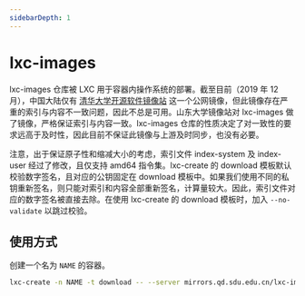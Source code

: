 ```yaml
---
sidebarDepth: 1
---
```

# lxc-images

lxc-images 仓库被 LXC 用于容器内操作系统的部署。截至目前（2019 年 12 月），中国大陆仅有 [清华大学开源软件镜像站](https://mirrors.tuna.tsinghua.edu.cn/help/lxc-images/) 这一个公网镜像，但此镜像存在严重的索引与内容不一致问题，因此不总是可用。山东大学镜像站对 lxc-images 做了镜像，严格保证索引与内容一致。lxc-images 仓库的性质决定了对一致性的要求远高于及时性，因此目前不保证此镜像与上游及时同步，也没有必要。

注意，出于保证原子性和缩减大小的考虑，索引文件 index-system 及 index-user 经过了修改，且仅支持 amd64 指令集。lxc-create 的 download 模板默认校验数字签名，且对应的公钥固定在 download 模板中。如果我们使用不同的私钥重新签名，则只能对索引和内容全部重新签名，计算量较大。因此，索引文件对应的数字签名被直接去除。在使用 lxc-create 的 download 模板时，加入 `--no-validate` 以跳过校验。

## 使用方式

创建一个名为 `NAME` 的容器。

```bash
lxc-create -n NAME -t download -- --server mirrors.qd.sdu.edu.cn/lxc-images --no-validate
```